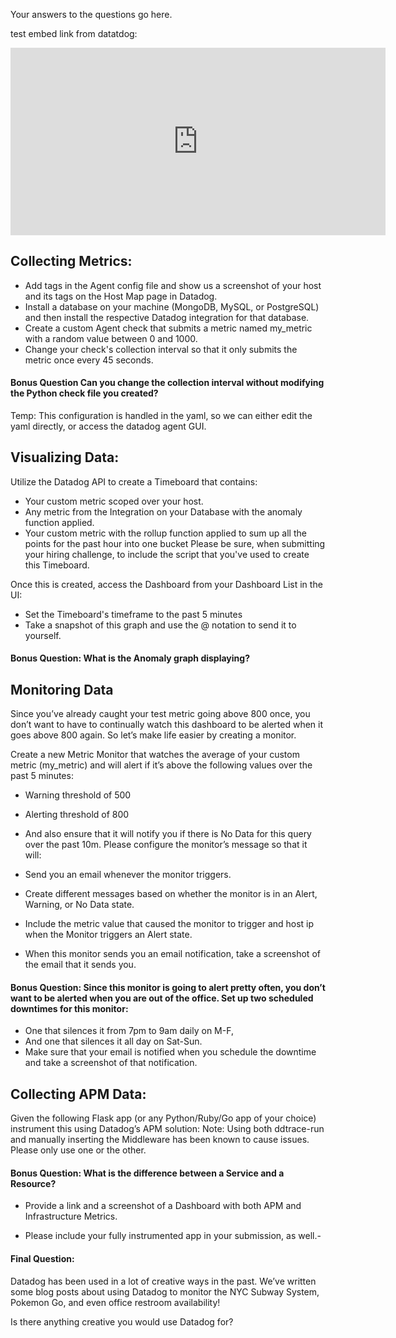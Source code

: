 Your answers to the questions go here.

test embed link from datatdog:
<iframe src="https://app.datadoghq.com/graph/embed?token=d650b5991853a9911f0e2fa2d372098aa48856840f67889cd28f32bd28bf686a&height=300&width=600&legend=true" width="600" height="300" frameborder="0"></iframe>

## Collecting Metrics:
- Add tags in the Agent config file and show us a screenshot of your host and its tags on the Host Map page in Datadog.
- Install a database on your machine (MongoDB, MySQL, or PostgreSQL) and then install the respective Datadog integration for that database.
- Create a custom Agent check that submits a metric named my_metric with a random value between 0 and 1000.
- Change your check's collection interval so that it only submits the metric once every 45 seconds.
#### Bonus Question Can you change the collection interval without modifying the Python check file you created?

Temp: This configuration is handled in the yaml, so we can either edit the yaml directly, or access the datadog agent GUI.

## Visualizing Data:
Utilize the Datadog API to create a Timeboard that contains:

- Your custom metric scoped over your host.
- Any metric from the Integration on your Database with the anomaly function applied.
- Your custom metric with the rollup function applied to sum up all the points for the past hour into one bucket
Please be sure, when submitting your hiring challenge, to include the script that you've used to create this Timeboard.

Once this is created, access the Dashboard from your Dashboard List in the UI:

- Set the Timeboard's timeframe to the past 5 minutes
- Take a snapshot of this graph and use the @ notation to send it to yourself.
#### Bonus Question: What is the Anomaly graph displaying?

## Monitoring Data

Since you’ve already caught your test metric going above 800 once, you don’t want to have to continually watch this dashboard to be alerted when it goes above 800 again. So let’s make life easier by creating a monitor.

Create a new Metric Monitor that watches the average of your custom metric (my_metric) and will alert if it’s above the following values over the past 5 minutes:

- Warning threshold of 500
- Alerting threshold of 800
- And also ensure that it will notify you if there is No Data for this query over the past 10m.
Please configure the monitor’s message so that it will:

- Send you an email whenever the monitor triggers.

- Create different messages based on whether the monitor is in an Alert, Warning, or No Data state.

- Include the metric value that caused the monitor to trigger and host ip when the Monitor triggers an Alert state.

- When this monitor sends you an email notification, take a screenshot of the email that it sends you.

#### Bonus Question: Since this monitor is going to alert pretty often, you don’t want to be alerted when you are out of the office. Set up two scheduled downtimes for this monitor:

- One that silences it from 7pm to 9am daily on M-F,
- And one that silences it all day on Sat-Sun.
- Make sure that your email is notified when you schedule the downtime and take a screenshot of that notification.

## Collecting APM Data:

Given the following Flask app (or any Python/Ruby/Go app of your choice) instrument this using Datadog’s APM solution:
Note: Using both ddtrace-run and manually inserting the Middleware has been known to cause issues. Please only use one or the other.

#### Bonus Question: What is the difference between a Service and a Resource?

- Provide a link and a screenshot of a Dashboard with both APM and Infrastructure Metrics.

- Please include your fully instrumented app in your submission, as well.-

#### Final Question:
Datadog has been used in a lot of creative ways in the past. We’ve written some blog posts about using Datadog to monitor the NYC Subway System, Pokemon Go, and even office restroom availability!

Is there anything creative you would use Datadog for?

